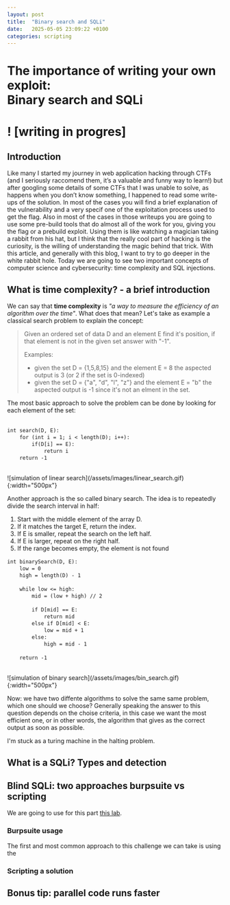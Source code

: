 ```yaml
---
layout: post
title:  "Binary search and SQLi"
date:   2025-05-05 23:09:22 +0100
categories: scripting
---
```


# The importance of writing your own exploit: <br />Binary search and SQLi

# ! [writing in progres]

## Introduction

Like many I started my journey in web application hacking through CTFs (and I seriously raccomend them, it’s a valuable and funny way to learn!) but after googling some details of some CTFs that I was unable to solve, as happens when you don’t know something, I happened to read some write-ups of the solution.
In most of the cases you will find a brief explanation of the vulnerability and a very specif one of the exploitation process used to get the flag.
Also in most of the cases in those writeups you are going to use some pre-build tools that do almost all of the work for you, giving you the flag or a prebuild exploit.
Using them is like watching a magician taking a rabbit from his hat, but I think that the really cool part of hacking is the curiosity, is the willing of understanding the magic behind that trick.
With this article, and generally with this blog, I want to try to go deeper in the white rabbit hole.
Today we are going to see two important concepts of computer science and cybersecurity: time complexity and SQL injections.

## What is time complexity? - a brief introduction

We can say that **time complexity** is *"a way to measure the efficiency of an algorithm over the time"*.
What does that mean? Let's take as example a classical search problem to explain the concept:
> Given an ordered set of data D and an element E find it's position, if that element is not in the given set answer with "-1".
>
> Examples:
>
> - given the set D = {1,5,8,15} and the element E = 8 the aspected output is 3 (or 2 if the set is 0-indexed)
> - given the set D = {"a", "d", "l", "z"} and the element E = "b" the aspected output is -1 since it's not an elment in the set.

The most basic approach to solve the problem can be done by looking for each element of the set:

```

int search(D, E):
    for (int i = 1; i < length(D); i++):
        if(D[i] == E):
            return i
    return -1
```
<br/>
![simulation of linear search](/assets/images/linear_search.gif){:width="500px"}
<br/>

Another approach is the so called binary search.
The idea is to repeatedly divide the search interval in half:

1. Start with the middle element of the array D.
2. If it matches the target E, return the index.
3. If E is smaller, repeat the search on the left half.
4. If E is larger, repeat on the right half.
5. If the range becomes empty, the element is not found

```
int binarySearch(D, E):
    low = 0
    high = length(D) - 1

    while low <= high:
        mid = (low + high) // 2

        if D[mid] == E:
            return mid
        else if D[mid] < E:
            low = mid + 1
        else:
            high = mid - 1

    return -1
```

<br/>
![simulation of binary search](/assets/images/bin_search.gif){:width="500px"}
<br/>

Now: we have two diffente algorithms to solve the same same problem, which one should we choose?
Generally speaking the answer to this question depends on the choise criteria, in this case we want the most efficient one, or in other words, the algorithm that gives as the correct output as soon as possible.

I'm stuck as a turing machine in the halting problem.

## What is a SQLi? Types and detection

## Blind SQLi: two approaches burpsuite vs scripting

We are going to use for this part [this lab](https://portswigger.net/web-security/sql-injection/blind/lab-conditional-responses).

### Burpsuite usage

The first and most common approach to this challenge we can take is using the

### Scripting a solution

## Bonus tip: parallel code runs faster
